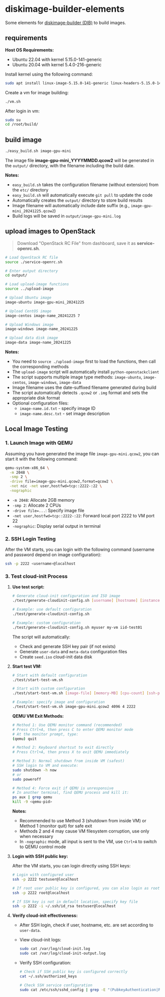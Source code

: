 # diskimage-builder-elements

Some elements for [diskimage-builder (DIB)](https://docs.openstack.org/diskimage-builder/latest/) to build images.

## requirements

**Host OS Requirements:**

- Ubuntu 22.04 with kernel 5.15.0-141-generic
- Ubuntu 20.04 with kernel 5.4.0-216-generic

Install kernel using the following command:

```sh
sudo apt install linux-image-5.15.0-141-generic linux-headers-5.15.0-141-generic
```

Create a vm for image building:

```sh
./vm.sh
```

After login in vm:

```sh
sudo su
cd /root/build/
```

## build image

```sh
./easy_build.sh image-gpu-mini
```

The image file **image-gpu-mini_YYYYMMDD.qcow2** will be generated in the `output/` directory, with the filename including the build date.

**Notes:**

- `easy_build.sh` takes the configuration filename (without extension) from the `etc/` directory
- `easy_build.sh` will automatically execute `git pull` to update the code
- Automatically creates the `output/` directory to store build results
- Image filename will automatically include date suffix (e.g., `image-gpu-mini_20241225.qcow2`)
- Build logs will be saved in `output/image-gpu-mini.log`

## upload images to OpenStack

> Download "OpenStack RC File" from dashboard, save it as **service-openrc.sh**.

```sh
# Load OpenStack RC file
source ./service-openrc.sh

# Enter output directory
cd output/

# Load upload-image functions
source ../upload-image

# Upload Ubuntu image
image-ubuntu image-gpu-mini_20241225

# Upload CentOS image
image-centos image-name_20241225 7

# Upload Windows image
image-windows image-name_20241225

# Upload data disk image
image-data image-name_20241225
```

**Notes:**

- You need to `source ./upload-image` first to load the functions, then call the corresponding methods
- The `upload-image` script will automatically install `python-openstackclient`
- The script supports multiple image type methods: `image-ubuntu`, `image-centos`, `image-windows`, `image-data`
- Image filename uses the date-suffixed filename generated during build
- The script automatically detects `.qcow2` or `.img` format and sets the appropriate disk format
- Optional configuration files:
  - `image-name.id.txt` - specify image ID
  - `image-name.desc.txt` - set image description

## Local Image Testing

### 1. Launch Image with QEMU

Assuming you have generated the image file `image-gpu-mini.qcow2`, you can start it with the following command:

```sh
qemu-system-x86_64 \
  -m 2048 \
  -smp 2 \
  -drive file=image-gpu-mini.qcow2,format=qcow2 \
  -net nic -net user,hostfwd=tcp::2222-:22 \
  -nographic
```

- `-m 2048`: Allocate 2GB memory
- `-smp 2`: Allocate 2 CPUs
- `-drive file=...`: Specify image file
- `-net user,hostfwd=tcp::2222-:22`: Forward local port 2222 to VM port 22
- `-nographic`: Display serial output in terminal

### 2. SSH Login Testing

After the VM starts, you can login with the following command (username and password depend on image configuration):

```sh
ssh -p 2222 <username>@localhost
```

### 3. Test cloud-init Process

1. **Use test script:**

   ```sh
   # Generate cloud-init configuration and ISO image
   ./test/generate-cloudinit-config.sh [username] [hostname] [instance-id]

   # Example: use default configuration
   ./test/generate-cloudinit-config.sh

   # Example: custom configuration
   ./test/generate-cloudinit-config.sh myuser my-vm iid-test01
   ```

   The script will automatically:

   - Check and generate SSH key pair (if not exists)
   - Generate `user-data` and `meta-data` configuration files
   - Create `seed.iso` cloud-init data disk

2. **Start test VM:**

   ```sh
   # Start with default configuration
   ./test/start-test-vm.sh

   # Start with custom configuration
   ./test/start-test-vm.sh [image-file] [memory-MB] [cpu-count] [ssh-port]

   # Example: specify image and configuration
   ./test/start-test-vm.sh image-gpu-mini.qcow2 4096 4 2222
   ```

   **QEMU VM Exit Methods:**

   ```sh
   # Method 1: Use QEMU monitor command (recommended)
   # Press Ctrl+A, then press C to enter QEMU monitor mode
   # At the monitor prompt, type:
   (qemu) quit

   # Method 2: Keyboard shortcut to exit directly
   # Press Ctrl+A, then press X to exit QEMU immediately

   # Method 3: Normal shutdown from inside VM (safest)
   # SSH login to VM and execute:
   sudo shutdown -h now
   # or
   sudo poweroff

   # Method 4: Force exit if QEMU is unresponsive
   # In another terminal, find QEMU process and kill it:
   ps aux | grep qemu
   kill -9 <qemu-pid>
   ```

   **Notes:**

   - Recommended to use Method 3 (shutdown from inside VM) or Method 1 (monitor quit) for safe exit
   - Methods 2 and 4 may cause VM filesystem corruption, use only when necessary
   - In `-nographic` mode, all input is sent to the VM, use `Ctrl+A` to switch to QEMU control mode

3. **Login with SSH public key:**

   After the VM starts, you can login directly using SSH keys:

   ```sh
   # Login with configured user
   ssh -p 2222 testuser@localhost

   # If root user public key is configured, you can also login as root directly
   ssh -p 2222 root@localhost

   # If SSH key is not in default location, specify key file
   ssh -p 2222 -i ~/.ssh/id_rsa testuser@localhost
   ```

4. **Verify cloud-init effectiveness:**

   - After SSH login, check if user, hostname, etc. are set according to `user-data`.
   - View cloud-init logs:
     ```sh
     sudo cat /var/log/cloud-init.log
     sudo cat /var/log/cloud-init-output.log
     ```
   - Verify SSH configuration:

     ```sh
     # Check if SSH public key is configured correctly
     cat ~/.ssh/authorized_keys

     # Check SSH service configuration
     sudo cat /etc/ssh/sshd_config | grep -E "(PubkeyAuthentication|PasswordAuthentication)"
     ```
